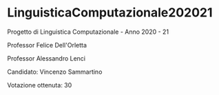 # LinguisticaComputazionale202021
Progetto di Linguistica Computazionale - Anno 2020 - 21

Professor Felice Dell'Orletta

Professor Alessandro Lenci

Candidato: Vincenzo Sammartino

Votazione ottenuta: 30
